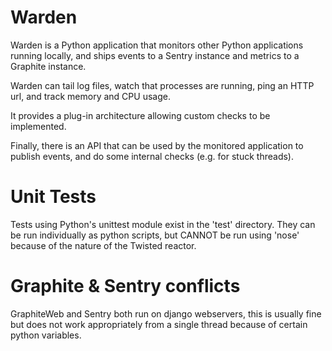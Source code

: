 Warden
======

Warden is a Python application that monitors other Python applications running locally, and ships events to a Sentry instance and metrics to a Graphite instance.

Warden can tail log files, watch that processes are running, ping an HTTP url, and track memory and CPU usage.

It provides a plug-in architecture allowing custom checks to be implemented.

Finally, there is an API that can be used by the monitored application to publish events, and do some internal checks (e.g. for stuck threads).

Unit Tests
==========

Tests using Python's unittest module exist in the 'test' directory. They can be run individually as python scripts, but CANNOT be run using 'nose' because of the nature of the Twisted reactor.

Graphite & Sentry conflicts
===========================

GraphiteWeb and Sentry both run on django webservers, this is usually fine but does not work appropriately from a single thread because of certain python variables.

